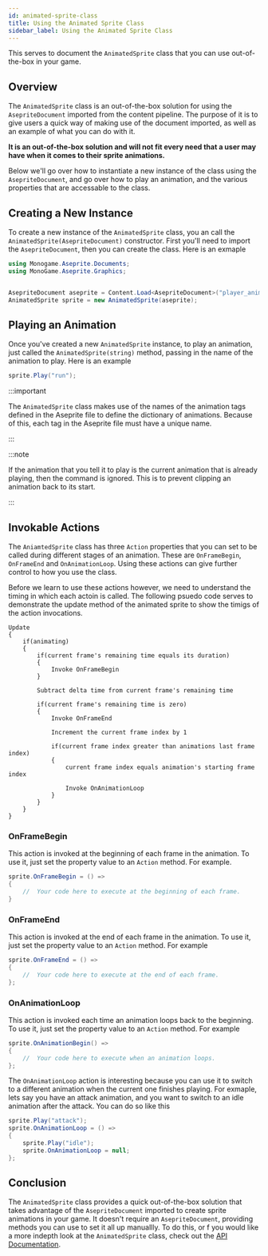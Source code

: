 ```yaml
---
id: animated-sprite-class
title: Using the Animated Sprite Class
sidebar_label: Using the Animated Sprite Class
---
```


This serves to document the `AnimatedSprite` class that you can use out-of-the-box in your game.

## Overview
The `AnimatedSprite` class is an out-of-the-box solution for using the `AsepriteDocument` imported from the content pipeline.  The purpose of it is to give users a quick way of making use of the document imported, as well as an example of what you can do with it.

**It is an out-of-the-box solution and will not fit every need that a user may have when it comes to their sprite animations.**

Below we'll go over how to instantiate a new instance of the class using the `AsepriteDocument`, and go over how to play an animation, and the various properties that are accessable to the class.

## Creating a New Instance
To create a new instance of the `AnimatedSprite` class, you an call the `AnimatedSprite(AsepriteDocument)` constructor.  First you'll need to import the `AsepriteDocument`, then you can create the class.  Here is an exmaple

```csharp
using Monogame.Aseprite.Documents;
using MonoGame.Aseprite.Graphics;


AsepriteDocument aseprite = Content.Load<AsepriteDocument>("player_animations");
AnimatedSprite sprite = new AnimatedSprite(aseprite);
```

## Playing an Animation
Once you've created a new `AnimatedSprite` instance, to play an animation, just called the `AnimatedSprite(string)` method, passing in the name of the animation to play.  Here is an example

```csharp
sprite.Play("run");
```

:::important

The `AnimatedSprite` class makes use of the names of the animation tags defined in the Aseprite file to define the dictionary of animations.  Because of this, each tag in the Aseprite file must have a unique name.

:::

:::note

If the animation that you tell it to play is the current animation that is already playing, then the command is ignored. This is to prevent clipping an animation back to its start.

:::

## Invokable Actions
The `AniamtedSprite` class has three `Action` properties that you can set to be called during different stages of an animation. These are `OnFrameBegin`, `OnFrameEnd` and `OnAnimationLoop`.  Using these actions can give further control to how you use the class.

Before we learn to use these actions however, we need to understand the timing in which each actoin is called.  The following psuedo code serves to demonstrate the update method of the animated sprite to show the timigs of the action invocations.

```
Update
{
    if(animating)
    {
        if(current frame's remaining time equals its duration)
        {
            Invoke OnFrameBegin
        }

        Subtract delta time from current frame's remaining time

        if(current frame's remaining time is zero)
        {
            Invoke OnFrameEnd

            Increment the current frame index by 1

            if(current frame index greater than animations last frame index)
            {
                current frame index equals animation's starting frame index

                Invoke OnAnimationLoop
            }
        }
    }
}
```

### OnFrameBegin
This action is invoked at the beginning of each frame in the animation.  To use it, just set the property value to an `Action` method.  For example.

```csharp
sprite.OnFrameBegin = () => 
{
    //  Your code here to execute at the beginning of each frame.    
}
```

### OnFrameEnd
This action is invoked at the end of each frame in the animation.  To use it, just set the property value to an `Action` method.  For example

```csharp
sprite.OnFrameEnd = () => 
{
    //  Your code here to execute at the end of each frame.
};
```

### OnAnimationLoop
This action is invoked each time an animation loops back to the beginning.  To use it, just set the property value to an `Action` method.  For example

```csharp
sprite.OnAnimationBegin() =>
{
    //  Your code here to execute when an animation loops.
};
```

The `OnAnimationLoop` action is interesting because you can use it to switch to a different animation when the current one finishes playing.  For exmaple, lets say you have an attack animation, and you want to switch to an idle animation after the attack.  You can do so like this

```csharp
sprite.Play("attack");
sprite.OnAnimationLoop = () => 
{
    sprite.Play("idle");
    sprite.OnAnimationLoop = null;
};
```

## Conclusion
The `AnimatedSprite` class provides a quick out-of-the-box solution that takes advantage of the `AsepriteDocument` imported to create sprite animations in your game.  It doesn't require an `AsepriteDocument`, providing methods you can use to set it all up manuallly.  To do this, or f you would like a more indepth look at the `AnimatedSprite` class, check out the [API Documentation](/api/animatedsprite). 